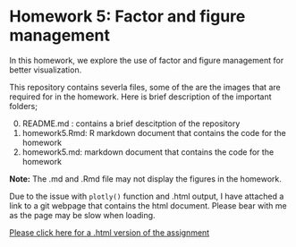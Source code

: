 # Homework 5: Factor and figure management

In this homework, we explore the use of factor and figure management for better visualization. 

This repository contains severla files, some of the are the images that are required for in the homework. 
Here is brief description of the important folders;

0. README.md : contains a brief descitption of the repository
1. homework5.Rmd: R markdown document that contains the code for the homework
2. homework5.md: markdown document that contains the code for the homework

**Note:** The .md and .Rmd file may not display the figures in the homework.

Due to the issue with `plotly()` function and .html output, I have attached a link to a git webpage that contains the html document. Please bear
with me as the page may be slow when loading.

[Please click here for a .html version of the assignment](https://iyaniwura.github.io/hw5/homework5.html)


